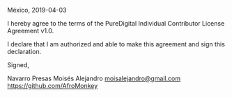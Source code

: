 México, 2019-04-03

I hereby agree to the terms of the PureDigital Individual Contributor License
Agreement v1.0.

I declare that I am authorized and able to make this agreement and sign this
declaration.

Signed,

Navarro Presas Moisés Alejandro moisalejandro@gmail.com https://github.com/AfroMonkey
